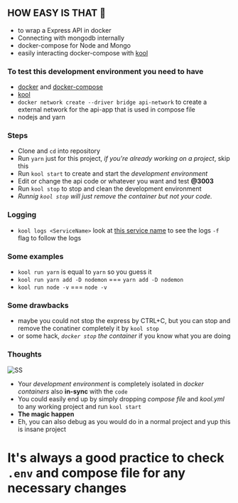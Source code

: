 ## HOW EASY IS THAT 🤖

- to wrap a Express API in docker
- Connecting with mongodb internally
- docker-compose for Node and Mongo
- easily interacting docker-compose with [kool](https://kool.dev)

### To test this development environment you need to have

- [docker](https://docs.docker.com/engine/installation/) and [docker-compose](https://docs.docker.com/compose/install/)
- [kool](https://kool.dev/docs/getting-started/installation)
- `docker network create --driver bridge api-network` to create a external network for the api-app that is used in compose file
- nodejs and yarn

### Steps

- Clone and `cd` into repository
- Run `yarn` just for this project, _if you're already working on a project_, skip this
- Run `kool start` to create and start the _development environment_
- Edit or change the api code or whatever you want and test **@3003**
- Run `kool stop` to stop and clean the development environment
- _Runnig `kool stop` will just remove the container but not your code._

### Logging

- `kool logs <ServiceName>` look at [this service name](https://github.com/minlaxz/easy-rest/blob/41c7a102770e5bec4ddeab7dfbda83547660feb4/docker-compose.yml#L17) to see the logs `-f` flag to follow the logs

### Some examples
- `kool run yarn` is equal to `yarn` so you guess it
- `kool run yarn add -D nodemon` === `yarn add -D nodemon`
- `kool run node -v` === `node -v`

### Some drawbacks

- maybe you could not stop the express by CTRL+C, but you can stop and remove the conatiner completely it by `kool stop`
- or some hack, _`docker stop` the container_ if you know what you are doing


### Thoughts

![SS]('https://github.com/minlaxz/easy-rest/blob/main/docs/images/ss.png?raw=true')

- Your _development environment_ is completely isolated in _docker containers_ also **in-sync** with the `code`
- You could easily end up by simply dropping _compose file_ and _kool.yml_ to any working project and run `kool start`
- __The magic happen__
- Eh, you can also debug as you would do in a normal project and yup this is insane project

It's always a good practice to check `.env` and compose file for any necessary changes
===
